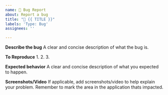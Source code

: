 ```yaml
---
name: 🐛 Bug Report
about: Report a bug
title: "🐛 {{ TITLE }}"
labels: 'Type: Bug'
assignees: ''

---
```


**Describe the bug**
A clear and concise description of what the bug is.

**To Reproduce**
1.
2.
3.


**Expected behavior**
A clear and concise description of what you expected to happen.

**Screenshots/Video**
If applicable, add screenshots/video to help explain your problem.
Remember to mark the area in the application thats impacted.

